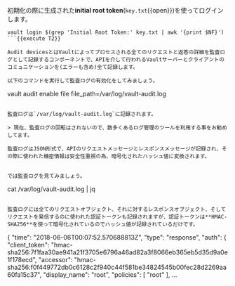 初期化の際に生成された**initial root token**(`key.txt`{{open}})を使ってログインします。

```
vault login $(grep 'Initial Root Token:' key.txt | awk '{print $NF}')
```{{execute T2}}

Audit devicesとはVaultによってプロセスされる全てのリクエストと返答の詳細を監査ログとして記録するコンポーネントで、APIを介して行われるVaultサーバーとクライアントのコミュニケーションを(エラーも含め)全て記録します。

以下のコマンドを実行して監査ログの有効化をしてみましょう。

```
vault audit enable file file_path=/var/log/vault-audit.log
```{{execute T2}}

監査ログは`/var/log/vault-audit.log`に記録されます。

> 現在、監査ログの回転はされないので、数多くあるログ管理のツールを利用する事をお勧めしてます。

監査ログはJSON形式で、APIのリクエストメッセージとレスポンスメッセージが記録され、その際に使われた機密情報は安全性重視の為、暗号化されたハッシュ値に変換されます。


では監査ログを見てみましょう。

```
cat /var/log/vault-audit.log | jq
```{{execute T2}}

監査ログには全てのリクエストオブジェクト、それに対するレスポンスオブジェクト、そしてリクエストを発信するのに使われた認証トークンも記録されますが、認証トークンは**HMAC-SHA256**を使って暗号化されているのでハッシュ値が記録されているだけです。

```
{
  "time": "2018-06-06T00:07:52.570688813Z",
  "type": "response",
  "auth": {
    "client_token": "hmac-sha256:7f1faa30ae941a21f3705e6796a46ad82a3f8066eb365eb5d35d9a0e1f178ecd",
    "accessor": "hmac-sha256:f0f449772db0c6128c2f940c44f581be34824545b00fec28d2269aa60fa15c37",
    "display_name": "root",
    "policies": [
      "root"
    ],
    ...
```
